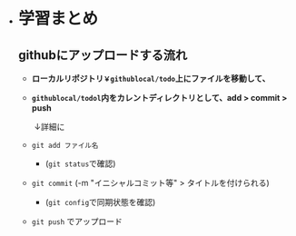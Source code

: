 - # 学習まとめ

  ## githubにアップロードする流れ

  - **ローカルリポジトリ`￥githublocal/todo`上にファイルを移動して、**

  - **`githublocal/todol`内をカレントディレクトリとして、add > commit > push**

    ​	↓詳細に

  - `git add ファイル名`
    - (`git status`で確認)
  - `git commit` (-m "イニシャルコミット等" > タイトルを付けられる)
    - (`git config`で同期状態を確認)
  - `git push` でアップロード


  